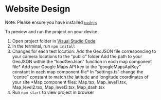 
  # Website Design

  Note: Please ensure you have installed <code><a href="https://nodejs.org/en/download/">nodejs</a></code>

  To preview and run the project on your device:
  1) Open project folder in <a href="https://code.visualstudio.com/download">Visual Studio Code</a>
  2) In the terminal, run `npm install`
  3) Changes for each test location:
Add the GeoJSON file corresponding to your camera locations to the “public” folder
Add the path to your GeoJSON within the “loadGeoJson” function  in each map component file*
Add your Google Maps API key to the “googleMapsApiKey” constant in each map component file*
In “settings.ts” change the “centre” constant to match the latitude and longitude coordinates of your site
*Map component files: Map.tsx, Map_level1.tsx, Map_level2.tsx, Map_level3.tsx, Map_dash.tsx
  4) Run `npm start` to view project in browser
  
